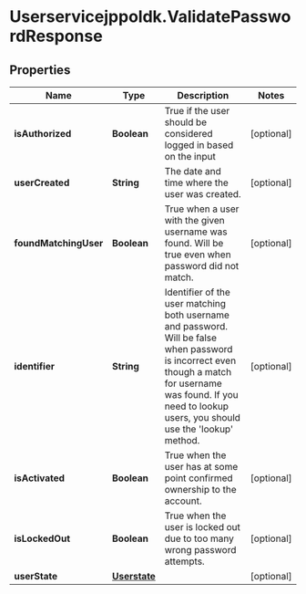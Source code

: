 # Userservicejppoldk.ValidatePasswordResponse

## Properties
Name | Type | Description | Notes
------------ | ------------- | ------------- | -------------
**isAuthorized** | **Boolean** | True if the user should be considered logged in based on the input | [optional] 
**userCreated** | **String** | The date and time where the user was created. | [optional] 
**foundMatchingUser** | **Boolean** | True when a user with the given username was found. Will be true even when password did not match. | [optional] 
**identifier** | **String** | Identifier of the user matching both username and password. Will be false when password is incorrect even though a match for username was found. If you need to lookup users, you should use the &#39;lookup&#39; method. | [optional] 
**isActivated** | **Boolean** | True when the user has at some point confirmed ownership to the account. | [optional] 
**isLockedOut** | **Boolean** | True when the user is locked out due to too many wrong password attempts. | [optional] 
**userState** | [**Userstate**](Userstate.md) |  | [optional] 


